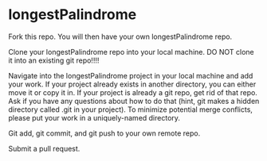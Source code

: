 # longestPalindrome

Fork this repo. You will then have your own longestPalindrome repo.

Clone your longestPalindrome repo into your local machine. DO NOT clone it into an existing git repo!!!!

Navigate into the longestPalindrome project in your local machine and add your work. If your project already exists in another directory, you can either move it or copy it in. If your project is already a git repo, get rid of that repo. Ask if you have any questions about how to do that (hint, git makes a hidden directory called .git in your project). To minimize potential merge conflicts, please put your work in a uniquely-named directory.

Git add, git commit, and git push to your own remote repo.

Submit a pull request.
